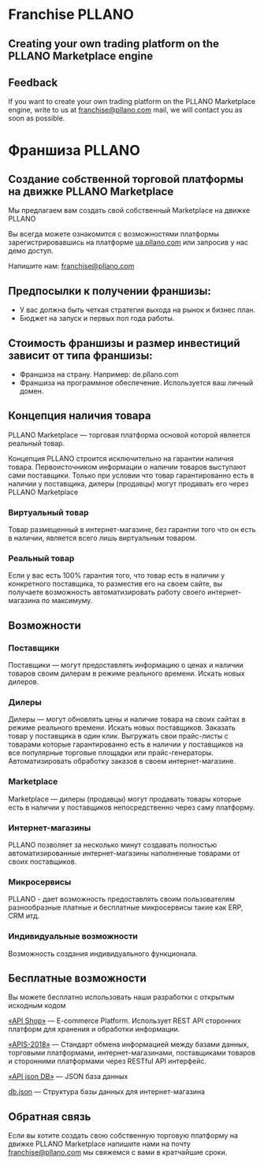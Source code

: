 # Franchise PLLANO
## Creating your own trading platform on the PLLANO Marketplace engine
## Feedback
If you want to create your own trading platform on the PLLANO Marketplace engine, write to us at franchise@pllano.com mail, we will contact you as soon as possible.

# Франшиза PLLANO
## Создание собственной торговой платформы на движке PLLANO Marketplace
Мы предлагаем вам создать свой собственный Marketplace на движке PLLANO

Вы всегда можете ознакомится с возможностями платформы зарегистрировавшись на платформе [ua.pllano.com](https://ua.pllano.com/) или запросив у нас демо доступ.

Напишите нам: franchise@pllano.com

## Предпосылки к получении франшизы:
- У вас должна быть четкая стратегия выхода на рынок и бизнес план.
- Бюджет на запуск и первых пол года работы.
## Стоимость франшизы и размер инвестиций зависит от типа франшизы:
- Франшиза на страну. Например: de.pllano.com
- Франшиза на программное обеспечение. Используется ваш личный домен.

## Концепция наличия товара
PLLANO Marketplace — торговая платформа основой которой является реальный товар.

Концепция PLLANO строится исключительно на гарантии наличия товара. Первоисточником информации о наличии товаров выступают сами поставщики. Только при условии что товар гарантированно есть в наличии у поставщика, дилеры (продавцы) могут продавать его через PLLANO Marketplace

### Виртуальный товар
Товар размещенный в интернет-магазине, без гарантии того что он есть в наличии, является всего лишь виртуальным товаром.

### Реальный товар
Если у вас есть 100% гарантия того, что товар есть в наличии у конкретного поставщика, то разместив его на своем сайте, вы получаете возможность автоматизировать работу своего интернет-магазина по максимуму.

## Возможности

### Поставщики
Поставщики — могут предоставлять информацию о ценах и наличии товаров своим дилерам в режиме реального времени. Искать новых дилеров.
### Дилеры
Дилеры —  могут обновлять цены и наличие товара на своих сайтах в режиме реального времени. Искать новых поставщиков. Заказать товар у поставщика в один клик.  Выгружать свои прайс-листы с товарами которые гарантированно есть в наличии у поставщиков на все популярные торговые площадки или прайс-генераторы. Автоматизировать обработку заказов в своем интернет-магазине. 
### Marketplace
Marketplace — дилеры (продавцы) могут продавать товары которые есть в наличии у поставщиков непосредственно через саму платформу.
### Интернет-магазины
PLLANO позволяет за несколько минут создавать полностью автоматизированные интернет-магазины наполненные товарами от своих поставщиков.
### Микросервисы
PLLANO - дает возможность предоставлять своим пользователям разнообразные платные и бесплатные микросервисы такие как ERP, CRM итд.
### Индивидуальные возможности
Возможность создания индивидуального функционала.

## Бесплатные возможности
Вы можете бесплатно использовать наши разработки с открытым исходным кодом

[«API Shop»](https://github.com/pllano/api-shop) — E-commerce Platform. Использует REST API сторонних платформ для хранения и обработки информации.

[«APIS-2018»](https://github.com/pllano/APIS-2018) — Стандарт обмена информацией между базами данных, торговыми платформами, интернет-магазинами, поставщиками товаров и сторонними платформами через RESTful API интерфейс.

[«API json DB»](https://github.com/pllano/api-json-db) — JSON база данных

[db.json](https://github.com/pllano/api-json-db) — Структура базы данных для интернет-магазина

<a name="feedback"></a>
## Обратная связь
Если вы хотите создать свою собственную торговую платформу на движке PLLANO Marketplace напишите нами на почту franchise@pllano.com мы свяжемся с вами в кратчайшие сроки.

